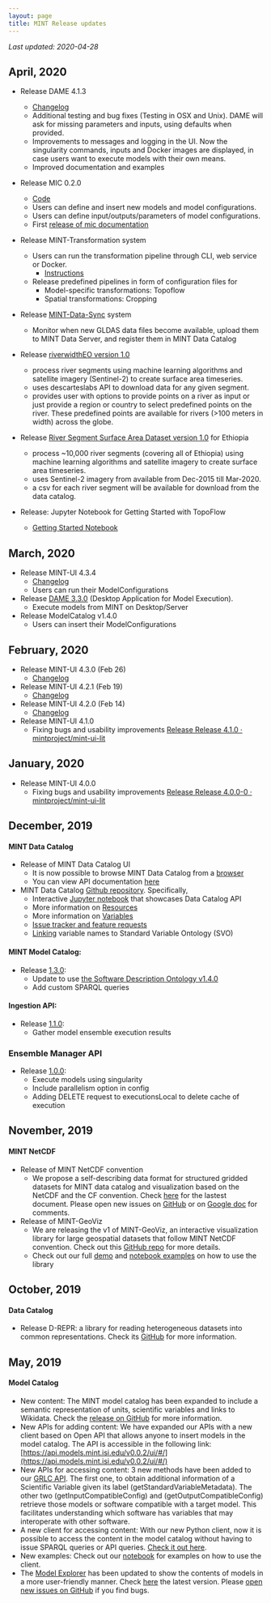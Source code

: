 ```yaml
---
layout: page
title: MINT Release updates
---
```


*Last updated: 2020-04-28*

## April, 2020
* Release DAME 4.1.3
  * [Changelog](https://github.com/mintproject/dame_cli/releases/tag/4.1.3)
  * Additional testing and bug fixes (Testing in OSX and Unix). DAME will ask for missing parameters and inputs, using defaults when provided.
  * Improvements to messages and logging in the UI. Now the singularity commands, inputs and Docker images are displayed, in case users want to execute models with their own means.
  * Improved documentation and examples
* Release MIC 0.2.0
  * [Code](https://github.com/mintproject/mic/releases/tag/0.2.0)
  * Users can define and insert new models and model configurations.
  * Users can define input/outputs/parameters of model configurations.
  * First [release of mic documentation](https://mic-cli.readthedocs.io/en/latest/)
* Release MINT-Transformation system
  * Users can run the transformation pipeline through CLI, web service or Docker.
    * [Instructions](https://github.com/mintproject/MINT-Transformation)
  * Release predefined pipelines in form of configuration files for
    * Model-specific transformations: Topoflow
    * Spatial transformations: Cropping
* Release [MINT-Data-Sync](https://github.com/mintproject/MINT-Data-Sync) system
  * Monitor when new GLDAS data files become available, upload them to MINT Data Server, and register them in MINT Data Catalog
 
* Release [riverwidthEO version 1.0](https://github.com/mintproject/riverwidthEO)
  * process river segments using machine learning algorithms and satellite imagery (Sentinel-2) to create surface area timeseries.
  * uses descarteslabs API to download data for any given segment.
  * provides user with options to provide points on a river as input or just provide a region or country to select predefined points on the river. These predefined points are available for rivers (>100 meters in width) across the globe. 

* Release [River Segment Surface Area Dataset version 1.0](https://mint.isi.edu/ethiopia/datasets/browse/da6b6d47-7672-4e6e-a455-7bbc7e7ceb99) for Ethiopia
  * process ~10,000 river segments (covering all of Ethiopia) using machine learning algorithms and satellite imagery to create surface area timeseries.
  * uses Sentinel-2 imagery from available from Dec-2015 till Mar-2020. 
  * a csv for each river segment will be available for download from the data catalog. 
  
* Release: Jupyter Notebook for Getting Started with TopoFlow
    * [Getting Started Notebook](https://github.com/peckhams/topoflow36/blob/master/TopoFlow_Getting_Started.ipynb) 

## March, 2020

* Release MINT-UI 4.3.4
    * [Changelog](https://github.com/mintproject/mint-ui-lit/releases/tag/4.3.4)
    * Users can run their ModelConfigurations
* Release [DAME 3.3.0](https://dame-cli.readthedocs.io/en/latest/) (Desktop Application for Model Execution).
    * Execute models from MINT on Desktop/Server
* Release ModelCatalog v1.4.0
    * Users can insert their ModelConfigurations
    
## February, 2020

* Release MINT-UI 4.3.0 (Feb 26)
    * [Changelog](https://github.com/mintproject/mint-ui-lit/releases/tag/4.3.0)
* Release MINT-UI 4.2.1 (Feb 19)
    * [Changelog](https://github.com/mintproject/mint-ui-lit/releases/tag/4.2.1)
* Release MINT-UI 4.2.0 (Feb 14)
    * [Changelog](https://github.com/mintproject/mint-ui-lit/releases/tag/4.2.0)
* Release MINT-UI 4.1.0
    * Fixing bugs and usability improvements [Release Release 4.1.0 · mintproject/mint-ui-lit](https://github.com/mintproject/mint-ui-lit/releases/tag/4.1.0)

## January, 2020
* Release MINT-UI 4.0.0
    * Fixing bugs and usability improvements [Release Release 4.0.0-0 · mintproject/mint-ui-lit](https://github.com/mintproject/mint-ui-lit/releases/tag/4.0.0-0)

## December, 2019

#### MINT Data Catalog

*   Release of MINT Data Catalog UI
    *   It is now possible to browse MINT Data Catalog from a [browser](https://data-catalog.mint.isi.edu/)
    *   You can view API documentation [here](https://data-catalog.mint.isi.edu/documentation)
*   MINT Data Catalog [Github repository](https://github.com/mintproject/MINT-DataCatalog-Public). Specifically,
    *   Interactive [Jupyter notebook](https://mybinder.org/v2/gh/mintproject/MINT-DataCatalog-Public/master?filepath=%2Fdemo%2Fapi_demo.ipynb) that showcases Data Catalog API
    *   More information on [Resources](https://github.com/mintproject/MINT-DataCatalog-Public/blob/master/docs/resources.md)
    *   More information on [Variables](https://github.com/mintproject/MINT-DataCatalog-Public/blob/master/docs/variables.md)
    *   [Issue tracker and feature requests](https://github.com/mintproject/MINT-DataCatalog-Public/issues)
    *   [Linking](https://github.com/mintproject/MINT-DataCatalog-Public/issues/new/choose) variable names to Standard Variable Ontology (SVO)

#### MINT Model Catalog:

* Release [1.3.0](https://api.models.mint.isi.edu/v1.3.0/ui/):
    *   Update to use [the Software Description Ontology v1.4.0](https://w3id.org/okn/o/sd/1.4.0)    
    *   Add custom SPARQL queries


#### Ingestion API:

* Release [1.1.0](https://ingestion.mint.isi.edu/v1.1.0/ui):
    * Gather model ensemble execution results

### Ensemble Manager API

* Release [1.0.0](https://ensemble.mint.isi.edu/v1/api-docs):
    * Execute models using singularity
    * Include parallelism option in config
    * Adding DELETE request to executionsLocal to delete cache of execution

## November, 2019

#### MINT NetCDF


*   Release of MINT NetCDF convention
    *   We propose a self-describing data format for structured gridded datasets for MINT data catalog and visualization based on the NetCDF and the CF convention. Check [here](https://github.com/mintproject/MINT-NetCDF-Convention) for the lastest document. Please open new issues on [GitHub](https://github.com/mintproject/MINT-NetCDF-Convention/issues?q=is%3Aissue+is%3Aopen+sort%3Aupdated-desc) or on [Google doc](https://docs.google.com/spreadsheets/d/1eT_Z51R4VwVen-qx7XGtNjoHuc2sMlYmmxbi5acumx0/edit#gid=0) for comments.
*   Release of MINT-GeoViz
    *   We are releasing the v1 of MINT-GeoViz, an interactive visualization library for large geospatial datasets that follow MINT NetCDF convention. Check out this [GitHub repo](https://github.com/mintproject/MINT-GeoViz/tree/master?) for more details.
    *   Check out our full [demo](https://drive.google.com/drive/folders/1t9E5HsUOre0CgAevkdRAxgaRQghJ_i2v?usp=sharing) and [notebook examples](https://github.com/mintproject/MINT-GeoViz/tree/master/examples/notebooks) on how to use the library

## October, 2019

#### Data Catalog


*   Release D-REPR: a library for reading heterogeneous datasets into common representations. Check its [GitHub](https://github.com/usc-isi-i2/d-repr) for more information.


## May, 2019

#### Model Catalog


*   New content: The MINT model catalog has been expanded to include a semantic representation of units, scientific variables and links to Wikidata. Check the [release on GitHub](https://github.com/mintproject/ModelCatalog/releases) for more information.
*   New APIs for adding content: We have expanded our APIs with a new client based on Open API that allows anyone to insert models in the model catalog. The API is accessible in the following link: [https://api.models.mint.isi.edu/v0.0.2/ui/#/](https://api.models.mint.isi.edu/v0.0.2/ui/#/)
*   New APIs for accessing content: 3 new methods have been added to our [GRLC API](https://query.mint.isi.edu/api/mintproject/MINT-ModelCatalogQueries#/). The first one, to obtain additional information of a Scientific Variable given its label (getStandardVariableMetadata). The other two (getInputCompatibleConfig) and (getOutputCompatibleConfig) retrieve those models or software compatible with a target model. This facilitates understanding which software has variables that may interoperate with other software.
*   A new client for accessing content: With our new Python client, now it is possible to access the content in the model catalog without having to issue SPARQL queries or API queries. [Check it out here](https://github.com/mintproject/MINT-ModelCatalogAPI-client).
*   New examples: Check out our [notebook](https://github.com/mintproject/MINT-ModelCatalogAPI-client/blob/master/notebook-example-how-to-use.ipynb) for examples on how to use the client.
*   The [Model Explorer](https://dev.models.mint.isi.edu) has been updated to show the contents of models in a more user-friendly manner. Check [here](https://dev.models.mint.isi.edu) the latest version. Please [open new issues on GitHub](https://github.com/mintproject/MINT-ModelCatalogExplorer/issues/new) if you find bugs.

